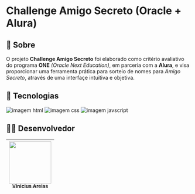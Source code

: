 # Challenge Amigo Secreto (Oracle + Alura)

## 🔖 Sobre

O projeto **Challenge Amigo Secreto** foi elaborado como critério avaliativo do programa **ONE** _(Oracle Next Education)_, em parceria com a **Alura**, e visa proporcionar uma ferramenta prática para sorteio de nomes para _Amigo Secreto_, através de uma interfaçe intuitiva e objetiva.

## :rocket: Tecnologias

![imagem html](https://img.shields.io/badge/HTML-239120?style=for-the-badge&logo=html5&logoColor=white)
![imagem css](https://img.shields.io/badge/CSS-239120?&style=for-the-badge&logo=css3&logoColor=white)
![imagem javscript](https://img.shields.io/badge/JavaScript-F7DF1E?style=for-the-badge&logo=javascript&logoColor=black")

## :technologist: Desenvolvedor

| [<img loading="lazy" src="https://avatars.githubusercontent.com/u/201506724?s=400&u=835afcab83b5653fec0f8f8fb53e6b99207e9b00&v=4" width=115><br><sub>Vinicius Areias</sub>](https://github.com/Vinicius-Areias) |   
| :---: |

